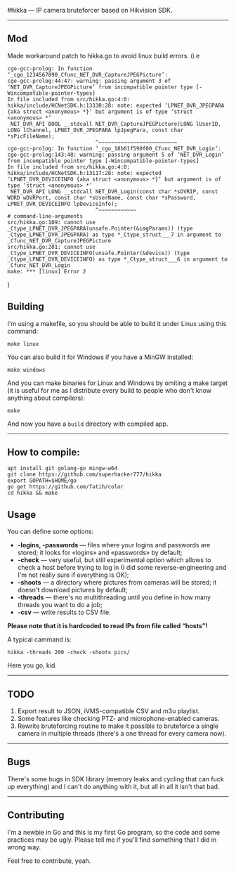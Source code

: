 #hikka — IP camera bruteforcer based on Hikvision SDK.

---

## Mod
Made workaround patch to hikka.go to avoid linux build errors. (i.e 
```# command-line-arguments
cgo-gcc-prolog: In function ‘_cgo_1234567890_Cfunc_NET_DVR_CaptureJPEGPicture’:
cgo-gcc-prolog:44:47: warning: passing argument 3 of ‘NET_DVR_CaptureJPEGPicture’ from incompatible pointer type [-Wincompatible-pointer-types]
In file included from src/hikka.go:4:0:
hikka/include/HCNetSDK.h:13330:28: note: expected ‘LPNET_DVR_JPEGPARA {aka struct <anonymous> *}’ but argument is of type ‘struct <anonymous> *’
 NET_DVR_API BOOL __stdcall NET_DVR_CaptureJPEGPicture(LONG lUserID, LONG lChannel, LPNET_DVR_JPEGPARA lpJpegPara, const char *sPicFileName);
                            ^~~~~~~~~~~~~~~~~~~~~~~~~~
cgo-gcc-prolog: In function ‘_cgo_18b01f590f00_Cfunc_NET_DVR_Login’:
cgo-gcc-prolog:143:48: warning: passing argument 5 of ‘NET_DVR_Login’ from incompatible pointer type [-Wincompatible-pointer-types]
In file included from src/hikka.go:4:0:
hikka/include/HCNetSDK.h:13117:28: note: expected ‘LPNET_DVR_DEVICEINFO {aka struct <anonymous> *}’ but argument is of type ‘struct <anonymous> *’
 NET_DVR_API LONG __stdcall NET_DVR_Login(const char *sDVRIP, const WORD wDVRPort, const char *sUserName, const char *sPassword, LPNET_DVR_DEVICEINFO lpDeviceInfo);
                            ^~~~~~~~~~~~~
# command-line-arguments
src/hikka.go:109: cannot use _Ctype_LPNET_DVR_JPEGPARA(unsafe.Pointer(&imgParams)) (type _Ctype_LPNET_DVR_JPEGPARA) as type *_Ctype_struct___7 in argument to _Cfunc_NET_DVR_CaptureJPEGPicture
src/hikka.go:201: cannot use _Ctype_LPNET_DVR_DEVICEINFO(unsafe.Pointer(&device)) (type _Ctype_LPNET_DVR_DEVICEINFO) as type *_Ctype_struct___6 in argument to _Cfunc_NET_DVR_Login
make: *** [linux] Error 2
``` 
)

## Building

I'm using a makefile, so you should be able to build it under Linux using this command:

    make linux


You can also build it for Windows if you have a MinGW installed:

    make windows

    
And you can make binaries for Linux and Windows by omiting a make target (it is useful for me as I distribute every build to people who don't know anything about compilers):

    make


And now you have a `build` directory with compiled app.

---

## How to compile:

    apt install git golang-go mingw-w64
    git clone https://github.com/superhacker777/hikka
    export GOPATH=$HOME/go
    go get https://github.com/fatih/color
    cd hikka && make

## Usage

You can define some options:

* __-logins, -passwords__ — files where your logins and passwords are stored; it looks for «logins» and «passwords» by default;
* __-check__ — very useful, but still experimental option which allows to check a host before trying to log in (I did some reverse-engineering and I'm not really sure if everything is OK);
* __-shoots__ — a directory where pictures from cameras will be stored; it doesn't download pictures by default;
* __-threads__ — there's no multithreading until you define in how many threads you want to do a job;
* __-csv__ — write results to CSV file.


__Please note that it is hardcoded to read IPs from file called “hosts”!__

A typical cammand is:

    hikka -threads 200 -check -shoots pics/


Here you go, kid.

---

## TODO

1. Export result to JSON, iVMS-compatible CSV and m3u playlist.
2. Some features like checking PTZ- and microphone-enabled cameras.
3. Rewrite bruteforcing routine to make it possible to bruteforce a single camera in multiple threads (there's a one thread for every camera now).

---

## Bugs

There's some bugs in SDK library (memory leaks and cycling that can fuck up everything) and I can't do anything with it, but all in all it isn't that bad.

---

## Contributing

I'm a newbie in Go and this is my first Go program, so the code and some practices may be ugly. Please tell me if you'll find something that I did in wrong way.

Feel free to contribute, yeah.
